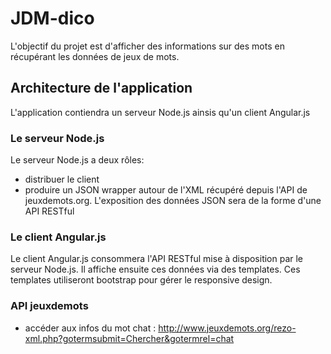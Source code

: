 # JDM-dico
L'objectif du projet est d'afficher des informations sur des mots en récupérant les données de jeux de mots.

## Architecture de l'application
L'application contiendra un serveur Node.js ainsis qu'un client Angular.js

### Le serveur Node.js
Le serveur Node.js a deux rôles:
- distribuer le client
- produire un JSON wrapper autour de l'XML récupéré depuis l'API de jeuxdemots.org. L'exposition des données JSON sera de la forme d'une API RESTful

### Le client Angular.js
Le client Angular.js consommera l'API RESTful mise à disposition par le serveur Node.js. Il affiche ensuite ces données via des templates. Ces templates utiliseront bootstrap pour gérer le responsive design.

### API jeuxdemots

- accéder aux infos du mot chat : http://www.jeuxdemots.org/rezo-xml.php?gotermsubmit=Chercher&gotermrel=chat 
